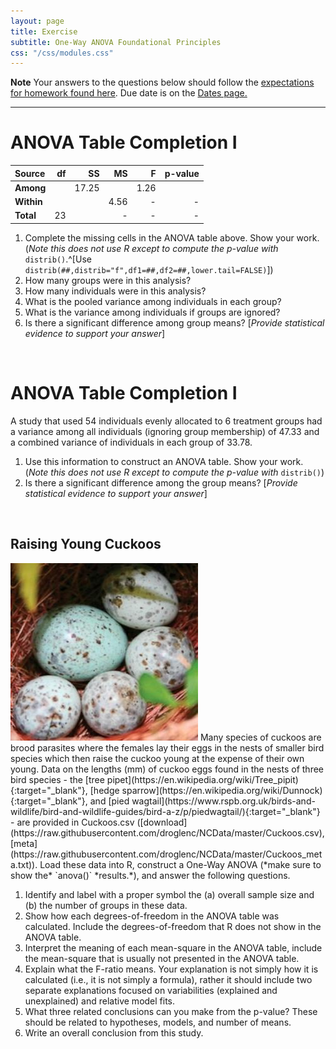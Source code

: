 ```yaml
---
layout: page
title: Exercise
subtitle: One-Way ANOVA Foundational Principles
css: "/css/modules.css"
---
```


<div class="alert alert-warning">
  <strong>Note</strong> Your answers to the questions below should follow the <a href="../../resources/hwformat" target="_blank">expectations for homework found here</a>. Due date is on the <a href="../../resources/Dates-Current" target="_blank">Dates page.</a>
</div>

----

# ANOVA Table Completion I

Source     | df |   SS  |  MS  |   F  | p-value
:----------|---:|------:|-----:|-----:|--------:
**Among**  |    | 17.25 |      | 1.26 |
**Within** |    |       | 4.56 |   -  | -
**Total**  | 23 |       |  -   |   -  | -

1. Complete the missing cells in the ANOVA table above. Show your work. (*Note this does not use R except to compute the p-value with* `distrib()`.^[Use `distrib(##,distrib="f",df1=##,df2=##,lower.tail=FALSE)`])
1. How many groups were in this analysis?
1. How many individuals were in this analysis?
1. What is the pooled variance among individuals in each group?
1. What is the variance among individuals if groups are ignored?
1. Is there a significant difference among group means? [*Provide statistical evidence to support your answer*]

&nbsp;

# ANOVA Table Completion I

A study that used 54 individuals evenly allocated to 6 treatment groups had a variance among all individuals (ignoring group membership) of 47.33 and a combined variance of individuals in each group of 33.78.

1. Use this information to construct an ANOVA table. Show your work. (*Note this does not use R except to compute the p-value with* `distrib()`)
2. Is there a significant difference among the group means? [*Provide statistical evidence to support your answer*]

&nbsp;

## Raising Young Cuckoos
<img src="../zimgs/cuckoo-eggs.jpg" alt="Cuckoo Eggs" class="img-right">
Many species of cuckoos are brood parasites where the females lay their eggs in the nests of smaller bird species which then raise the cuckoo young at the expense of their own young. Data on the lengths (mm) of cuckoo eggs found in the nests of three bird species - the [tree pipet](https://en.wikipedia.org/wiki/Tree_pipit){:target="_blank"}, [hedge sparrow](https://en.wikipedia.org/wiki/Dunnock){:target="_blank"}, and [pied wagtail](https://www.rspb.org.uk/birds-and-wildlife/bird-and-wildlife-guides/bird-a-z/p/piedwagtail/){:target="_blank"} - are provided in Cuckoos.csv ([download](https://raw.githubusercontent.com/droglenc/NCData/master/Cuckoos.csv), [meta](https://raw.githubusercontent.com/droglenc/NCData/master/Cuckoos_meta.txt)). Load these data into R, construct a One-Way ANOVA (*make sure to show the* `anova()` *results.*), and answer the following questions.

1. Identify and label with a proper symbol the (a) overall sample size and (b) the number of groups in these data.
1. Show how each degrees-of-freedom in the ANOVA table was calculated. Include the degrees-of-freedom that R does not show in the ANOVA table.
1. Interpret the meaning of each mean-square in the ANOVA table, include the mean-square that is usually not presented in the ANOVA table.
1. Explain what the F-ratio means. Your explanation is not simply how it is calculated (i.e., it is not simply a formula), rather it should include two separate explanations focused on variabilities (explained and unexplained) and relative model fits.
1. What three related conclusions can you make from the p-value? These should be related to hypotheses, models, and number of means.
1. Write an overall conclusion from this study.
